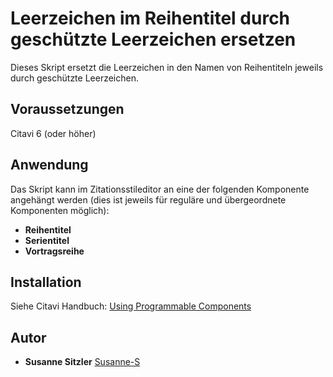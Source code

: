# Leerzeichen im Reihentitel durch geschützte Leerzeichen ersetzen
Dieses Skript ersetzt die Leerzeichen in den Namen von Reihentiteln jeweils durch geschützte Leerzeichen.

## Voraussetzungen
Citavi 6 (oder höher)

## Anwendung
Das Skript kann im Zitationsstileditor an eine der folgenden Komponente angehängt werden (dies ist jeweils für reguläre und übergeordnete Komponenten möglich):
- **Reihentitel**
- **Serientitel**
- **Vortragsreihe**

## Installation
Siehe Citavi Handbuch: [Using Programmable Components](https://www.citavi.com/programmable_components)

## Autor

* **Susanne Sitzler** [Susanne-S](https://github.com/Susanne-S)
